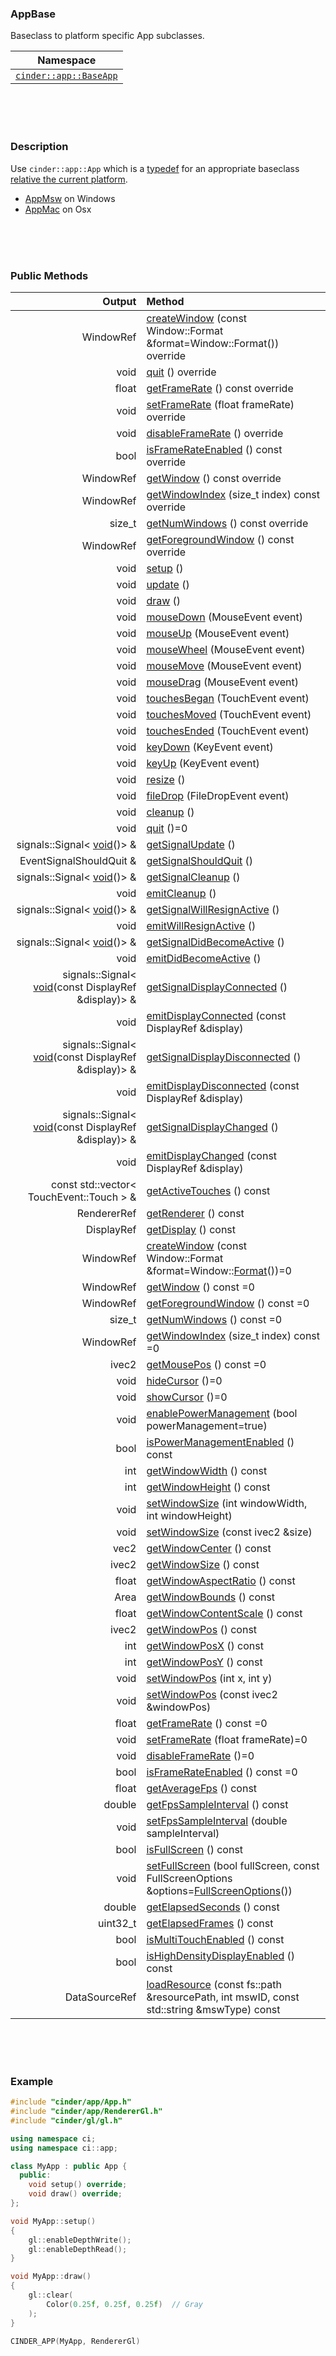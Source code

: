 ### AppBase

Baseclass to platform specific App subclasses.

| Namespace |
|-----------|
| [`cinder::app::BaseApp`](https://libcinder.org/docs/branch/master/classcinder_1_1app_1_1_app_base.html)

<br>
<br>
<br>

### Description

Use `cinder::app::App` which is a [typedef] for an appropriate baseclass [relative the current platform][platform].

- [AppMsw](cinder__app__AppMsw.md) on Windows
- [AppMac](cinder__app__AppMac.md) on Osx

[typedef]: http://en.cppreference.com/w/cpp/language/typedef
[platform]: https://github.com/cinder/Cinder/blob/e50d9d206824617b2833d89865ee48e06a0e8cfb/include/cinder/app/App.h

<br>
<br>
<br>

### Public Methods


| Output        | Method                                                      |
|--------------:|:------------------------------------------------------------|
|      WindowRef| [createWindow](cinder__app__AppMsw.createWindow.md) (const Window::Format &format=Window::Format()) override
|          void | [quit](cinder__app__AppMsw.quit.md) () override
|         float | [getFrameRate](cinder__app__AppMsw.getFrameRate.md) () const override
|          void | [setFrameRate](cinder__app__AppMsw.setFrameRate.md) (float frameRate) override
|          void | [disableFrameRate](cinder__app__AppMsw.disableFrameRate.md) () override
|          bool | [isFrameRateEnabled](cinder__app__AppMsw.isFrameRateEnabled.md) () const override
|     WindowRef | [getWindow](cinder__app__AppMsw.getWindow.md) () const override
|     WindowRef | [getWindowIndex](cinder__app__AppMsw.getWindowIndex.md) (size_t index) const override
|        size_t | [getNumWindows](cinder__app__AppMsw.getNumWindows.md) () const override
|     WindowRef | [getForegroundWindow](cinder__app__AppMsw.getForegroundWindow.md) () const override
| void          | [setup](cinder__app__AppBase.setup.md) ()
| void          | [update](cinder__app__AppBase.update.md) ()
| void          | [draw](cinder__app__AppBase.draw.md) ()
| void          | [mouseDown](cinder__app__AppBase.mouseDown.md) (MouseEvent event)
| void          | [mouseUp](cinder__app__AppBase.mouseUp.md) (MouseEvent event)
| void          | [mouseWheel](cinder__app__AppBase.mouseWheel.md) (MouseEvent event)
| void          | [mouseMove](cinder__app__AppBase.mouseMove.md) (MouseEvent event)
| void          | [mouseDrag](cinder__app__AppBase.mouseDrag.md) (MouseEvent event)
| void          | [touchesBegan](cinder__app__AppBase.touchesBegan.md) (TouchEvent event)
| void          | [touchesMoved](cinder__app__AppBase.touchesMoved.md) (TouchEvent event)
| void          | [touchesEnded](cinder__app__AppBase.touchesEnded.md) (TouchEvent event)
| void          | [keyDown](cinder__app__AppBase.keyDown.md) (KeyEvent event)
| void          | [keyUp](cinder__app__AppBase.keyUp.md) (KeyEvent event)
| void          | [resize](cinder__app__AppBase.resize.md) ()
| void          | [fileDrop](cinder__app__AppBase.fileDrop.md) (FileDropEvent event)
| void          | [cleanup](cinder__app__AppBase.cleanup.md) ()
| void          | [quit](cinder__app__AppBase.quit.md) ()=0
| signals::Signal< [void](cinder__app__AppBase.void.md)()> & | [getSignalUpdate](cinder__app__AppBase.getSignalUpdate.md) ()
| EventSignalShouldQuit &    | [getSignalShouldQuit](cinder__app__AppBase.getSignalShouldQuit.md) ()
| signals::Signal< [void](cinder__app__AppBase.void.md)()> & | [getSignalCleanup](cinder__app__AppBase.getSignalCleanup.md) ()
| void          | [emitCleanup](cinder__app__AppBase.emitCleanup.md) ()
| signals::Signal< [void](cinder__app__AppBase.void.md)()> & | [getSignalWillResignActive](cinder__app__AppBase.getSignalWillResignActive.md) ()
| void          | [emitWillResignActive](cinder__app__AppBase.emitWillResignActive.md) ()
| signals::Signal< [void](cinder__app__AppBase.void.md)()> & | [getSignalDidBecomeActive](cinder__app__AppBase.getSignalDidBecomeActive.md) ()
| void          | [emitDidBecomeActive](cinder__app__AppBase.emitDidBecomeActive.md) ()
| signals::Signal< [void](cinder__app__AppBase.void.md)(const DisplayRef &display)> & | [getSignalDisplayConnected](cinder__app__AppBase.getSignalDisplayConnected.md) ()
| void          | [emitDisplayConnected](cinder__app__AppBase.emitDisplayConnected.md) (const DisplayRef &display)
| signals::Signal< [void](cinder__app__AppBase.void.md)(const DisplayRef &display)> & | [getSignalDisplayDisconnected](cinder__app__AppBase.getSignalDisplayDisconnected.md) ()
| void          | [emitDisplayDisconnected](cinder__app__AppBase.emitDisplayDisconnected.md) (const DisplayRef &display)
| signals::Signal< [void](cinder__app__AppBase.void.md)(const DisplayRef &display)> & | [getSignalDisplayChanged](cinder__app__AppBase.getSignalDisplayChanged.md) ()
| void          | [emitDisplayChanged](cinder__app__AppBase.emitDisplayChanged.md) (const DisplayRef &display)
| const std::vector< TouchEvent::Touch > & | [getActiveTouches](cinder__app__AppBase.getActiveTouches.md) () const
| RendererRef   | [getRenderer](cinder__app__AppBase.getRenderer.md) () const
| DisplayRef   | [getDisplay](cinder__app__AppBase.getDisplay.md) () const
| WindowRef   | [createWindow](cinder__app__AppBase.createWindow.md) (const Window::Format &format=Window::[Format](cinder__app__AppBase.Format.md)())=0
| WindowRef   | [getWindow](cinder__app__AppBase.getWindow.md) () const =0
| WindowRef   | [getForegroundWindow](cinder__app__AppBase.getForegroundWindow.md) () const =0
| size_t   | [getNumWindows](cinder__app__AppBase.getNumWindows.md) () const =0
| WindowRef   | [getWindowIndex](cinder__app__AppBase.getWindowIndex.md) (size_t index) const =0
| ivec2   | [getMousePos](cinder__app__AppBase.getMousePos.md) () const =0
| void   | [hideCursor](cinder__app__AppBase.hideCursor.md) ()=0
| void   | [showCursor](cinder__app__AppBase.showCursor.md) ()=0
| void   | [enablePowerManagement](cinder__app__AppBase.enablePowerManagement.md) (bool powerManagement=true)
| bool   | [isPowerManagementEnabled](cinder__app__AppBase.isPowerManagementEnabled.md) () const
| int   | [getWindowWidth](cinder__app__AppBase.getWindowWidth.md) () const
| int   | [getWindowHeight](cinder__app__AppBase.getWindowHeight.md) () const
| void   | [setWindowSize](cinder__app__AppBase.setWindowSize.md) (int windowWidth, int windowHeight)
| void   | [setWindowSize](cinder__app__AppBase.setWindowSize.md) (const ivec2 &size)
| vec2   | [getWindowCenter](cinder__app__AppBase.getWindowCenter.md) () const
| ivec2   | [getWindowSize](cinder__app__AppBase.getWindowSize.md) () const
| float   | [getWindowAspectRatio](cinder__app__AppBase.getWindowAspectRatio.md) () const
| Area   | [getWindowBounds](cinder__app__AppBase.getWindowBounds.md) () const
| float   | [getWindowContentScale](cinder__app__AppBase.getWindowContentScale.md) () const
| ivec2   | [getWindowPos](cinder__app__AppBase.getWindowPos.md) () const
| int   | [getWindowPosX](cinder__app__AppBase.getWindowPosX.md) () const
| int   | [getWindowPosY](cinder__app__AppBase.getWindowPosY.md) () const
| void   | [setWindowPos](cinder__app__AppBase.setWindowPos.md) (int x, int y)
| void   | [setWindowPos](cinder__app__AppBase.setWindowPos.md) (const ivec2 &windowPos)
| float   | [getFrameRate](cinder__app__AppBase.getFrameRate.md) () const =0
| void   | [setFrameRate](cinder__app__AppBase.setFrameRate.md) (float frameRate)=0
| void   | [disableFrameRate](cinder__app__AppBase.disableFrameRate.md) ()=0
| bool   | [isFrameRateEnabled](cinder__app__AppBase.isFrameRateEnabled.md) () const =0
| float   | [getAverageFps](cinder__app__AppBase.getAverageFps.md) () const
| double   | [getFpsSampleInterval](cinder__app__AppBase.getFpsSampleInterval.md) () const
| void   | [setFpsSampleInterval](cinder__app__AppBase.setFpsSampleInterval.md) (double sampleInterval)
| bool   | [isFullScreen](cinder__app__AppBase.isFullScreen.md) () const
| void   | [setFullScreen](cinder__app__AppBase.setFullScreen.md) (bool fullScreen, const FullScreenOptions &options=[FullScreenOptions](cinder__app__AppBase.FullScreenOptions.md)())
| double   | [getElapsedSeconds](cinder__app__AppBase.getElapsedSeconds.md) () const
| uint32_t   | [getElapsedFrames](cinder__app__AppBase.getElapsedFrames.md) () const
| bool   | [isMultiTouchEnabled](cinder__app__AppBase.isMultiTouchEnabled.md) () const
| bool   | [isHighDensityDisplayEnabled](cinder__app__AppBase.isHighDensityDisplayEnabled.md) () const
| DataSourceRef   | [loadResource](cinder__app__AppBase.loadResource.md) (const fs::path &resourcePath, int mswID, const std::string &mswType) const

<br>
<br>
<br>

### Example

```cpp
#include "cinder/app/App.h"
#include "cinder/app/RendererGl.h"
#include "cinder/gl/gl.h"

using namespace ci;
using namespace ci::app;

class MyApp : public App {
  public:
	void setup() override;
	void draw() override;
};

void MyApp::setup()
{
	gl::enableDepthWrite();
	gl::enableDepthRead();
}

void MyApp::draw()
{
	gl::clear(
		Color(0.25f, 0.25f, 0.25f)  // Gray
	);
}

CINDER_APP(MyApp, RendererGl)

```